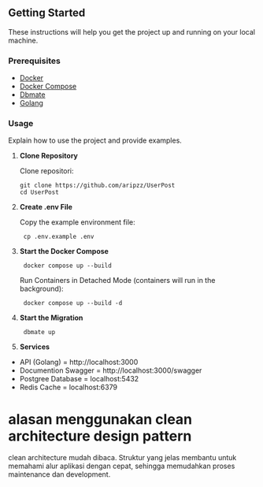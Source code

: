  ## Getting Started

These instructions will help you get the project up and running on your local machine.

### Prerequisites

- [Docker](https://www.docker.com/get-started)
- [Docker Compose](https://docs.docker.com/compose/)
- [Dbmate](https://github.com/amacneil/dbmate)
- [Golang](https://go.dev/dl/)

### Usage

Explain how to use the project and provide examples.
1. **Clone Repository**

   Clone repositori:

   ```shell
   git clone https://github.com/aripzz/UserPost
   cd UserPost
    ```

2. **Create .env File**

   Copy the example environment file:

   ```shell
    cp .env.example .env
    ```

3. **Start the Docker Compose**

   ```shell
    docker compose up --build
    ```
   Run Containers in Detached Mode (containers will run in the background):
   ```shell
    docker compose up --build -d
    ```

4. **Start the Migration**
   ```shell
    dbmate up
    ```

5. **Services**
- API (Golang)          = http://localhost:3000
- Documention Swagger   = http://localhost:3000/swagger 
- Postgree Database     = localhost:5432
- Redis Cache           = localhost:6379

# alasan menggunakan clean architecture design pattern
clean architecture mudah dibaca. Struktur yang jelas membantu untuk memahami alur aplikasi dengan cepat, sehingga memudahkan proses maintenance dan development.
